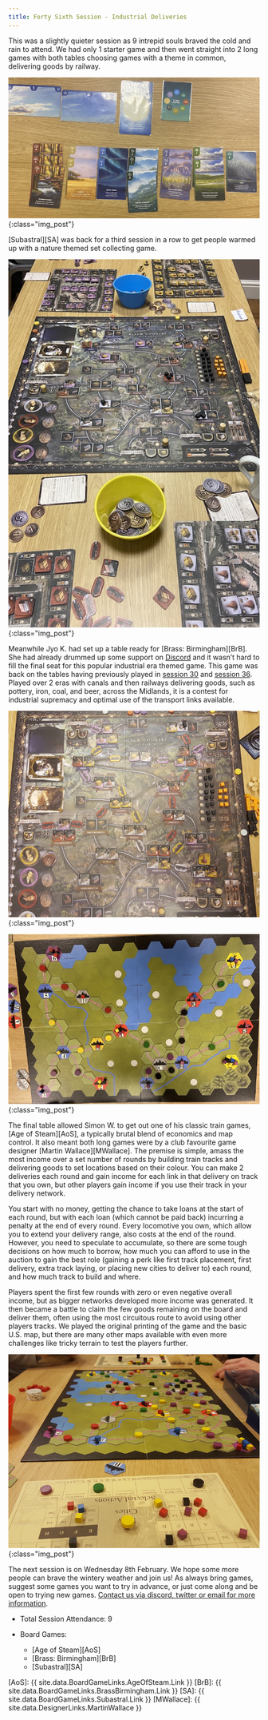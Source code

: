 ```yaml
---
title: Forty Sixth Session - Industrial Deliveries
---
```


This was a slightly quieter session as 9 intrepid souls braved the cold and rain to attend.
We had only 1 starter game and then went straight into 2 long games with both tables choosing games with a theme in common, delivering goods by railway.

![Subastral](/images/posts/2023_01_25/Subastral01.jpg "Subastral"){:class="img_post"}

[Subastral][SA] was back for a third session in a row to get people warmed up with a nature themed set collecting game.

![Brass: Birmingham](/images/posts/2023_01_25/BrassBirmingham01.jpg "Brass: Birmingham"){:class="img_post"}

Meanwhile Jyo K. had set up a table ready for [Brass: Birmingham][BrB].
She had already drummed up some support on [Discord][Contact] and it wasn’t hard to fill the final seat for this popular industrial era themed game.
This game was back on the tables having previously played in [session 30][30] and [session 36][36].
Played over 2 eras with canals and then railways delivering goods, such as pottery, iron, coal, and beer, across the Midlands, it is a contest for industrial supremacy and optimal use of the transport links available.

![Brass: Birmingham](/images/posts/2023_01_25/BrassBirmingham02.jpg "Brass: Birmingham"){:class="img_post"}

![Age Of Steam](/images/posts/2023_01_25/AgeOfSteam01.jpg "Age Of Steam"){:class="img_post"}

The final table allowed Simon W. to get out one of his classic train games, [Age of Steam][AoS], a typically brutal blend of economics and map control.
It also meant both long games were by a club favourite game designer [Martin Wallace][MWallace].
The premise is simple, amass the most income over a set number of rounds by building train tracks and delivering goods to set locations based on their colour.
You can make 2 deliveries each round and gain income for each link in that delivery on track that you own, but other players gain income if you use their track in your delivery network.

You start with no money, getting the chance to take loans at the start of each round, but with each loan (which cannot be paid back) incurring a penalty at the end of every round.
Every locomotive you own, which allow you to extend your delivery range, also costs at the end of the round.
However, you need to speculate to accumulate, so there are some tough decisions on how much to borrow, how much you can afford to use in the auction to gain the best role (gaining a perk like first track placement, first delivery, extra track laying, or placing new cities to deliver to) each round, and how much track to build and where.

Players spent the first few rounds with zero or even negative overall income, but as bigger networks developed more income was generated.
It then became a battle to claim the few goods remaining on the board and deliver them, often using the most circuitous route to avoid using other players tracks.
We played the original printing of the game and the basic U.S. map, but there are many other maps available with even more challenges like tricky terrain to test the players further.

![Age Of Steam](/images/posts/2023_01_25/AgeOfSteam02.jpg "Age Of Steam"){:class="img_post"}

The next session is on Wednesday 8th February.
We hope some more people can brave the wintery weather and join us!
As always bring games, suggest some games you want to try in advance, or just come along and be open to trying new games.
[Contact us via discord, twitter or email for more information][Contact].

* Total Session Attendance: 9
* Board Games:

	* [Age of Steam][AoS]
	* [Brass: Birmingham][BrB]
	* [Subastral][SA]

[AoS]: {{ site.data.BoardGameLinks.AgeOfSteam.Link }}
[BrB]: {{ site.data.BoardGameLinks.BrassBirmingham.Link }}
[SA]: {{ site.data.BoardGameLinks.Subastral.Link }}
[MWallace]: {{ site.data.DesignerLinks.MartinWallace }}

[30]: /2022/05/18/thirtieth-session.html
[36]: /2022/08/10/thirtysixth-session.html

[Contact]: /Contact.html
